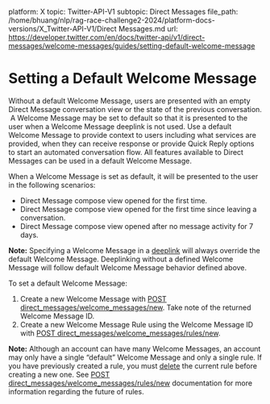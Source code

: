 platform: X
topic: Twitter-API-V1
subtopic: Direct Messages
file_path: /home/bhuang/nlp/rag-race-challenge2-2024/platform-docs-versions/X_Twitter-API-V1/Direct Messages.md
url: https://developer.twitter.com/en/docs/twitter-api/v1/direct-messages/welcome-messages/guides/setting-default-welcome-message


# Setting a Default Welcome Message

Without a default Welcome Message, users are presented with an empty Direct Message conversation view or the state of the previous conversation.  A Welcome Message may be set to default so that it is presented to the user when a Welcome Message deeplink is not used. Use a default Welcome Message to provide context to users including what services are provided, when they can receive response or provide Quick Reply options to start an automated conversation flow. All features available to Direct Messages can be used in a default Welcome Message.

When a Welcome Message is set as default, it will be presented to the user in the following scenarios:

* Direct Message compose view opened for the first time.
* Direct Message compose view opened for the first time since leaving a conversation.
* Direct Message compose view opened after no message activity for 7 days.

**Note:** Specifying a Welcome Message in a [deeplink](https://developer.twitter.com/en/docs/direct-messages/welcome-messages/guides/deeplinking-to-welcome-message) will always override the default Welcome Message. Deeplinking without a defined Welcome Message will follow default Welcome Message behavior defined above.

To set a default Welcome Message:

1. Create a new Welcome Message with [POST direct\_messages/welcome\_messages/new](https://developer.twitter.com/en/docs/direct-messages/welcome-messages/api-reference/new-welcome-message). Take note of the returned Welcome Message ID.
2. Create a new Welcome Message Rule using the Welcome Message ID with [POST direct\_messages/welcome\_messages/rules/new](https://developer.twitter.com/en/docs/direct-messages/welcome-messages/api-reference/new-welcome-message-rule).  
    

**Note:** Although an account can have many Welcome Messages, an account may only have a single “default” Welcome Message and only a single rule. If you have previously created a rule, you must [delete](https://developer.twitter.com/en/docs/direct-messages/welcome-messages/api-reference/delete-welcome-message-rule) the current rule before creating a new one. See [POST direct\_messages/welcome\_messages/rules/new](https://developer.twitter.com/en/docs/direct-messages/welcome-messages/api-reference/new-welcome-message-rule) documentation for more information regarding the future of rules.